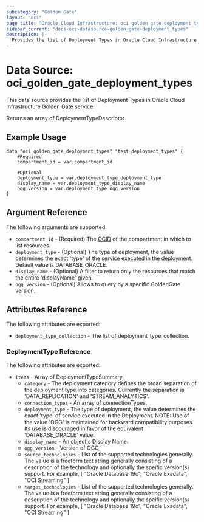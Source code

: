 ```yaml
---
subcategory: "Golden Gate"
layout: "oci"
page_title: "Oracle Cloud Infrastructure: oci_golden_gate_deployment_types"
sidebar_current: "docs-oci-datasource-golden_gate-deployment_types"
description: |-
  Provides the list of Deployment Types in Oracle Cloud Infrastructure Golden Gate service
---
```


# Data Source: oci_golden_gate_deployment_types
This data source provides the list of Deployment Types in Oracle Cloud Infrastructure Golden Gate service.

Returns an array of DeploymentTypeDescriptor


## Example Usage

```hcl
data "oci_golden_gate_deployment_types" "test_deployment_types" {
	#Required
	compartment_id = var.compartment_id

	#Optional
	deployment_type = var.deployment_type_deployment_type
	display_name = var.deployment_type_display_name
	ogg_version = var.deployment_type_ogg_version
}
```

## Argument Reference

The following arguments are supported:

* `compartment_id` - (Required) The [OCID](https://docs.cloud.oracle.com/iaas/Content/General/Concepts/identifiers.htm) of the compartment in which to list resources. 
* `deployment_type` - (Optional) The type of deployment, the value determines the exact 'type' of the service executed in the deployment. Default value is DATABASE_ORACLE. 
* `display_name` - (Optional) A filter to return only the resources that match the entire 'displayName' given. 
* `ogg_version` - (Optional) Allows to query by a specific GoldenGate version. 


## Attributes Reference

The following attributes are exported:

* `deployment_type_collection` - The list of deployment_type_collection.

### DeploymentType Reference

The following attributes are exported:

* `items` - Array of DeploymentTypeSummary 
	* `category` - The deployment category defines the broad separation of the deployment type into categories.  Currently the separation is 'DATA_REPLICATION' and 'STREAM_ANALYTICS'. 
	* `connection_types` - An array of connectionTypes. 
	* `deployment_type` - The type of deployment, the value determines the exact 'type' of service executed in the Deployment. NOTE: Use of the value 'OGG' is maintained for backward compatibility purposes.  Its use is discouraged in favor of the equivalent 'DATABASE_ORACLE' value. 
	* `display_name` - An object's Display Name. 
	* `ogg_version` - Version of OGG 
	* `source_technologies` - List of the supported technologies generally.  The value is a freeform text string generally consisting of a description of the technology and optionally the speific version(s) support.  For example, [ "Oracle Database 19c", "Oracle Exadata", "OCI Streaming" ] 
	* `target_technologies` - List of the supported technologies generally.  The value is a freeform text string generally consisting of a description of the technology and optionally the speific version(s) support.  For example, [ "Oracle Database 19c", "Oracle Exadata", "OCI Streaming" ] 

